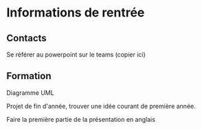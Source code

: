 # Informations de rentrée
## Contacts
Se référer au powerpoint sur le teams (copier ici)

## Formation

Diagramme UML

Projet de fin d'année, trouver une idée courant de première année.

Faire la première partie de la présentation en anglais

### 
